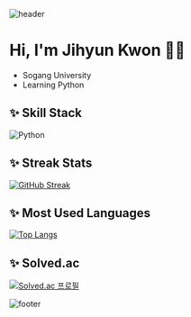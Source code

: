 ![header](https://capsule-render.vercel.app/api?type=wave&height=200&color=d5e6f5)

# Hi, I'm Jihyun Kwon 👩‍💻

- Sogang University
- Learning Python


## ✨ Skill Stack

![Python](https://img.shields.io/badge/-Python-3776AB?logo=python&logoColor=white&style=flat-square)

## ✨ Streak Stats

[![GitHub Streak](https://github-readme-streak-stats.herokuapp.com/?user=o0jihyun0o&theme=tokyonight_duo)](https://git.io/streak-stats)

## ✨ Most Used Languages

[![Top Langs](https://github-readme-stats.vercel.app/api/top-langs/?username=o0jihyun0o&hide_title=true&layout=compact)](https://github.com/anuraghazra/github-readme-stats)

## ✨ Solved.ac

[![Solved.ac
프로필](http://mazassumnida.wtf/api/v2/generate_badge?boj=ringpop0118)](https://solved.ac/ringpop0118)

![footer](https://capsule-render.vercel.app/api?section=footer&height=200&color=d5e6f5)
